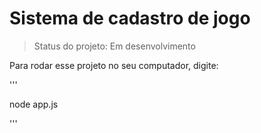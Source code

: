 <h1>Sistema de cadastro de jogo</h1>

> Status do projeto: Em desenvolvimento

Para rodar esse projeto no seu computador, digite:

'''

node app.js

'''
